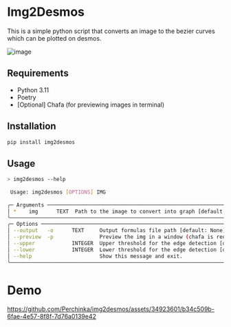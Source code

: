 # Img2Desmos

This is a simple python script that converts an image to the bezier curves which can be plotted on desmos.

![image](https://github.com/Perchinka/img2desmos/assets/34923601/9579d060-ae62-4a45-bca7-415ef9858876)


## Requirements

- Python 3.11
- Poetry
- [Optional] Chafa (for previewing images in terminal)

## Installation

```bash
pip install img2desmos
```

## Usage

```bash
> img2desmos --help
                                                                                             
 Usage: img2desmos [OPTIONS] IMG                                                             
                                                                                             
╭─ Arguments ───────────────────────────────────────────────────────────────────────────────╮
│ *    img      TEXT  Path to the image to convert into graph [default: None] [required]    │
╰───────────────────────────────────────────────────────────────────────────────────────────╯
╭─ Options ─────────────────────────────────────────────────────────────────────────────────╮
│ --output   -o      TEXT     Output formulas file path [default: None]                     │
│ --preview  -p               Preview the img in a window (chafa is required)               │
│ --upper            INTEGER  Upper threshold for the edge detection [default: 200]         │
│ --lower            INTEGER  Lower threshold for the edge detection [default: 100]         │
│ --help                      Show this message and exit.                                   │
╰───────────────────────────────────────────────────────────────────────────────────────────╯

```
# Demo

https://github.com/Perchinka/img2desmos/assets/34923601/b34c509b-6fae-4e57-8f8f-7d76a0139e42

